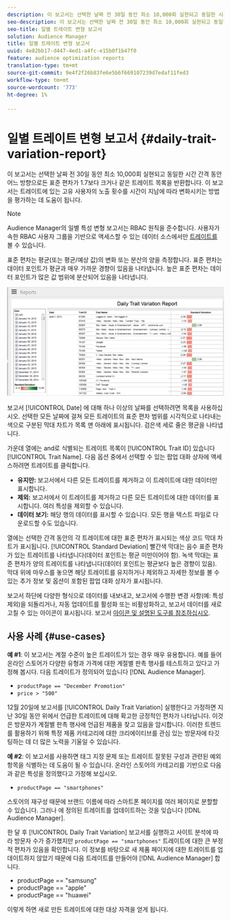 ```yaml
---
description: 이 보고서는 선택한 날짜 전 30일 동안 최소 10,000회 실현되고 동일한 시간 간격 동안 어느 방향으로든 표준 편차가 1.7보다 크거나 같은 트레이트 목록을 반환합니다. 이 보고서는 트레이트에 있는 고유 사용자의 노출 횟수를 시간이 지남에 따라 변화시키는 방법을 평가하는 데 도움이 됩니다.
seo-description: 이 보고서는 선택한 날짜 전 30일 동안 최소 10,000회 실현되고 동일한 시간 간격 동안 어느 방향으로든 표준 편차가 1.7보다 크거나 같은 트레이트 목록을 반환합니다. 이 보고서는 트레이트에 있는 고유 사용자의 노출 횟수를 시간이 지남에 따라 변화시키는 방법을 평가하는 데 도움이 됩니다.
seo-title: 일별 트레이트 변형 보고서
solution: Audience Manager
title: 일별 트레이트 변형 보고서
uuid: 4e82bb17-d447-4ed1-a4fc-e15b0f1b47f0
feature: audience optimization reports
translation-type: tm+mt
source-git-commit: 9e4f2f26b83fe6e5b6f669107239d7edaf11fed3
workflow-type: tm+mt
source-wordcount: '773'
ht-degree: 1%

---
```



# 일별 트레이트 변형 보고서 {#daily-trait-variation-report}

이 보고서는 선택한 날짜 전 30일 동안 최소 10,000회 실현되고 동일한 시간 간격 동안 어느 방향으로든 표준 편차가 1.7보다 크거나 같은 트레이트 목록을 반환합니다. 이 보고서는 트레이트에 있는 고유 사용자의 노출 횟수를 시간이 지남에 따라 변화시키는 방법을 평가하는 데 도움이 됩니다.

>[!NOTE]
>
>Audience Manager의 일별 특성 변형 보고서는 RBAC 원칙을 준수합니다. 사용자가 속한 RBAC 사용자 그룹을 기반으로 액세스할 수 있는 데이터 소스에서만 [트레이트를](/help/using/features/administration/administration-overview.md) 볼 수 있습니다.

표준 편차는 평균(또는 평균/예상 값)의 변화 또는 분산의 양을 측정합니다. 표준 편차는 데이터 포인트가 평균과 매우 가까운 경향이 있음을 나타냅니다. 높은 표준 편차는 데이터 포인트가 많은 값 범위에 분산되어 있음을 나타냅니다.

![](assets/daily_trait_variation.png)

보고서 [!UICONTROL Date] 에 대해 하나 이상의 날짜를 선택하려면 목록을 사용하십시오. 선택한 모든 날짜에 걸쳐 모든 트레이트의 표준 편차 범위를 시각적으로 나타내는 색으로 구분된 막대 차트가 목록 맨 아래에 표시됩니다. 검은색 세로 줄은 평균을 나타냅니다.

가운데 열에는 and로 식별되는 트레이트 목록이 [!UICONTROL Trait ID] 있습니다 [!UICONTROL Trait Name]. 다음 옵션 중에서 선택할 수 있는 팝업 대화 상자에 액세스하려면 트레이트를 클릭합니다.

* **유지만:** 보고서에서 다른 모든 트레이트를 제거하고 이 트레이트에 대한 데이터만 표시합니다.
* **제외:** 보고서에서 이 트레이트를 제거하고 다른 모든 트레이트에 대한 데이터를 표시합니다. 여러 특성을 제외할 수 있습니다.
* **데이터 보기:** 해당 행의 데이터를 표시할 수 있습니다. 모든 행을 텍스트 파일로 다운로드할 수도 있습니다.

열에는 선택한 간격 동안의 각 트레이트에 대한 표준 편차가 표시되는 색상 코드 막대 차트가 표시됩니다. [!UICONTROL Standard Deviation] 빨간색 막대는 음수 표준 편차가 있는 트레이트를 나타냅니다(데이터 포인트는 평균 미만이어야 함). 녹색 막대는 표준 편차가 양의 트레이트를 나타냅니다(데이터 포인트는 평균보다 높은 경향이 있음). 막대 위에 마우스를 놓으면 해당 트레이트를 유지하거나 제외하고 자세한 정보를 볼 수 있는 추가 정보 및 옵션이 포함된 팝업 대화 상자가 표시됩니다.

보고서 하단에 다양한 형식으로 데이터를 내보내고, 보고서에 수행한 변경 사항(예: 특성 제외)을 되돌리거나, 자동 업데이트를 활성화 또는 비활성화하고, 보고서 데이터를 새로 고칠 수 있는 아이콘이 표시됩니다. 보고서 [아이콘 및 설명된 도구를 참조하십시오](../../reporting/dynamic-reports/interactive-report-technology.md#icons-tools-explained).

## 사용 사례 {#use-cases}

**예 #1**: 이 보고서는 계절 수준이 높은 트레이트가 있는 경우 매우 유용합니다. 예를 들어 온라인 스토어가 다양한 유형과 가격에 대한 계절별 판촉 행사를 테스트하고 있다고 가정해 봅시다. 다음 트레이트가 정의되어 있습니다 [!DNL Audience Manager].

* `productPage == "December Promotion"`
* `price > "500"`

12월 20일에 보고서를 [!UICONTROL Daily Trait Variation] 실행한다고 가정하면 지난 30일 동안 위에서 언급한 트레이트에 대해 확고한 긍정적인 편차가 나타납니다. 이것은 방문자가 계절별 판촉 행사에 언급된 제품을 찾고 있음을 암시합니다. 이러한 트렌드를 활용하기 위해 특정 제품 카테고리에 대한 크리에이티브를 관심 있는 방문자에 타깃팅하는 데 더 많은 노력을 기울일 수 있습니다.

**예 #2**: 이 보고서를 사용하면 태그 지정 문제 또는 트레이트 잘못된 구성과 관련된 예외 항목을 식별하는 데 도움이 될 수 있습니다. 온라인 스토어의 카테고리를 기반으로 다음과 같은 특성을 정의했다고 가정해 보십시오.

* `productPage == "smartphones"`

스토어의 재구성 때문에 브랜드 이름에 따라 스마트폰 페이지를 여러 페이지로 분할할 수 있습니다. 그러나 에 정의된 트레이트를 업데이트하는 것을 잊습니다 [!DNL Audience Manager].

한 달 후 [!UICONTROL Daily Trait Variation] 보고서를 실행하고 사이트 분석에 따라 방문자 수가 증가했지만 `productPage == "smartphones"` 트레이트에 대한 큰 부정적 편차가 있음을 확인합니다. 이 정보를 바탕으로 새 제품 페이지에 대한 트레이트를 업데이트하지 않았기 때문에 다음 트레이트를 만들어야 [!DNL Audience Manager] 합니다.

* productPage == &quot;samsung&quot;
* productPage == &quot;apple&quot;
* productPage == &quot;huawei&quot;

이렇게 하면 새로 만든 트레이트에 대한 대상 자격을 얻게 됩니다.

